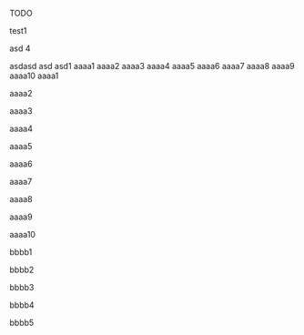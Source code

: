 TODO


test1

asd 4


asdasd
asd asd1
aaaa1
aaaa2
aaaa3
aaaa4
aaaa5
aaaa6
aaaa7
aaaa8
aaaa9
aaaa10
aaaa1

aaaa2

aaaa3

aaaa4

aaaa5

aaaa6

aaaa7

aaaa8

aaaa9

aaaa10

bbbb1

bbbb2

bbbb3

bbbb4

bbbb5

